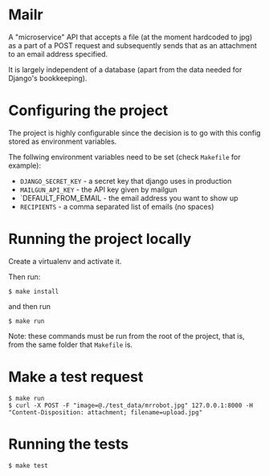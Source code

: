 Mailr
=====


A "microservice" API that accepts a file (at the moment hardcoded to jpg)
as a part of a POST request and subsequently sends that as an attachment
to an email address specified.

It is largely independent of a database (apart from the data needed for Django's
bookkeeping).


Configuring the project
=======================

The project is highly configurable since the decision is to go with this config
stored as environment variables.

The follwing environment variables need to be set (check `Makefile` for
example):

- `DJANGO_SECRET_KEY` - a secret key that django uses in production
- `MAILGUN_API_KEY` - the API key given by mailgun
- `DEFAULT_FROM_EMAIL - the email address you want to show up
- `RECIPIENTS` - a comma separated list of emails (no spaces)


Running the project locally
===========================

Create a virtualenv and activate it.

Then run:

```
$ make install
```

and then run

```
$ make run
```

Note: these commands must be run from the root of the project, that is, from the
same folder that `Makefile` is.


Make a test request
===================

```
$ make run
$ curl -X POST -F "image=@./test_data/mrrobot.jpg" 127.0.0.1:8000 -H "Content-Disposition: attachment; filename=upload.jpg"
```



Running the tests
=================

```
$ make test
```
